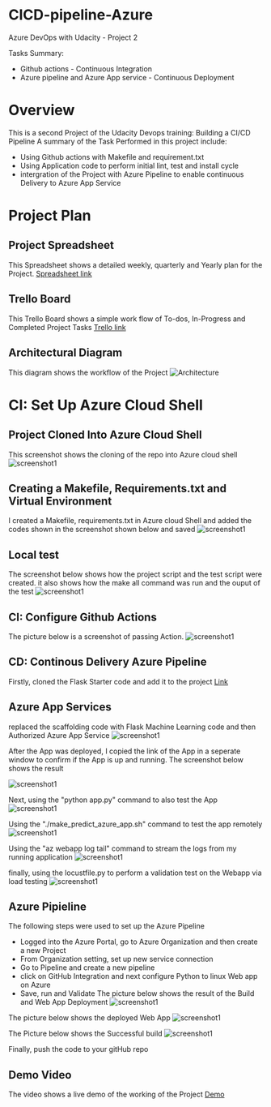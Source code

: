 # CICD-pipeline-Azure
Azure DevOps with Udacity - Project 2

Tasks Summary:
- Github actions - Continuous Integration
- Azure pipeline and Azure App service - Continuous Deployment

# Overview
This is a second Project of the Udacity Devops training: Building a CI/CD Pipeline
A summary of the Task Performed in this project include:
- Using Github actions with Makefile and requirement.txt
- Using Application code to perform initial lint, test and install cycle
- intergration of the Project with Azure Pipeline to enable continuous Delivery to Azure App Service

# Project Plan
## Project Spreadsheet
This Spreadsheet shows a detailed weekly, quarterly and Yearly plan for the Project.
[Spreadsheet link](https://docs.google.com/spreadsheets/d/1pYLdA0_Y1qFRxfJB1XAqbG9uTMH4bOtcGZQinWYdgek/edit#gid=1348135932)
## Trello Board
This Trello Board shows a simple work flow of To-dos, In-Progress and Completed Project Tasks
[Trello link](https://trello.com/b/xpcRdzSP/ci-cd-project)

## Architectural Diagram
This diagram shows the workflow of the Project
![Architecture](images-project2/architecture.PNG "Architecture")


# CI: Set Up Azure Cloud Shell
## Project Cloned Into Azure Cloud Shell
This screenshot shows the cloning of the repo into Azure cloud shell
![screenshot1](images-project2/clone.PNG "screenshot1")

## Creating a Makefile, Requirements.txt and Virtual Environment
I created a Makefile, requirements.txt in Azure cloud Shell and added the codes shown in the screenshot shown below and saved
![screenshot1](images-project2/makefile.PNG "screenshot1")

## Local test
The screenshot below shows how the project script and the test script were created. it also shows how the make all command was run and the ouput of the test
![screenshot1](images-project2/makeall.PNG "screenshot1")

## CI: Configure Github Actions
The picture below is a screenshot of passing Action.
![screenshot1](images-project2/ci.PNG "screenshot1")

## CD: Continous Delivery Azure Pipeline
Firstly, cloned the Flask Starter code and add it to the project
[Link](https://github.com/udacity/nd082-Azure-Cloud-DevOps-Starter-Code/blob/master/C2-AgileDevelopmentwithAzure/project/starter_files/flask-sklearn/app.py)

## Azure App Services
replaced the scaffolding code with Flask Machine Learning code and then Authorized Azure App Service
![screenshot1](images-project2/authorizeappservice.PNG "screenshot1")

After the App was deployed, I copied the link of the App in a seperate window to confirm if the App is up and running. The screenshot below shows the result

![screenshot1](images-project2/app.PNG "screenshot1")

Next, using the "python app.py" command to also test the App
![screenshot1](images-project2/testwithpy.PNG "screenshot1")

Using the "./make_predict_azure_app.sh" command to test the app remotely
![screenshot1](images-project2/makeprediction2.PNG "screenshot1")

Using the "az webapp log tail" command to stream the logs from my running application
![screenshot1](images-project2/logtail.PNG "screenshot1")

finally, using the locustfile.py to perform a validation test on the Webapp via load testing
![screenshot1](images-project2/locust.PNG "screenshot1")


## Azure Pipieline
The following steps were used to set up the Azure Pipeline
- Logged into the Azure Portal, go to Azure Organization and then create a new Project
- From Organization setting, set up new service connection
- Go to Pipeline and create a new pipeline
- click on GitHub Integration and next configure Python to linux Web app on Azure
- Save, run and Validate
The picture below shows the result of the Build and Web App Deployment
![screenshot1](images-project2/cd.PNG "screenshot1")

The picture below shows the deployed Web App
![screenshot1](images-project2/deployment.PNG "screenshot1")

The Picture below shows the Successful build
![screenshot1](images-project2/build.PNG "screenshot1")

Finally, push the code to your gitHub repo

## Demo Video
The video shows a live demo of the working of the Project
[Demo](https://youtu.be/r6Oxxiq6pDI)
